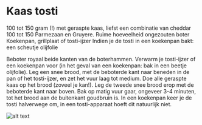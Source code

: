 # Kaas tosti

 100 tot 150 gram (!) met geraspte kaas, liefst een combinatie van cheddar
 100 tot 150 Parmezaan en Gruyere.
Ruime hoeveelheid ongezouten boter
Koekenpan, grillplaat of tosti-ijzer
Indien je de tosti in een koekenpan bakt: een scheutje olijfolie

Beboter royaal beide kanten van de boterhammen.
Verwarm je tosti-ijzer of een koekenpan voor (in het geval van een koekenpan: bak in een beetje olijfolie).
Leg een snee brood, met de beboterde kant naar beneden in de pan of het tosti-ijzer, en zet het vuur laag tot medium. Doe alle geraspte kaas op het brood (zoveel je kan!). Leg de tweede snee brood erop met de beboterde kant naar boven.
Bak op matig vuur gaar, ongeveer 3-4 minuten, tot het brood aan de buitenkant goudbruin is. In een koekenpan keer je de tosti halverwege om, in een tosti-apparaat hoeft dit natuurlijk niet.

![alt text](https://www.culy.nl/wp-content/uploads/2014/10/Stock-Zo-maak-je-de-ultieme-kaastosti-uit-de-film-Chef.jpg)